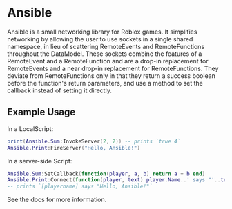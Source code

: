 # Ansible
Ansible is a small networking library for Roblox games.
It simplifies networking by allowing the user to use sockets
in a single shared namespace, in lieu of scattering RemoteEvents
and RemoteFunctions throughout the DataModel. These sockets
combine the features of a RemoteEvent and a RemoteFunction
and are a drop-in replacement for RemoteEvents and a
near drop-in replacement for RemoteFunctions. They
deviate from RemoteFunctions only in that they return
a success boolean before the function's return parameters,
and use a method to set the callback instead of setting it
directly.

## Example Usage
In a LocalScript:
```lua
print(Ansible.Sum:InvokeServer(2, 2)) -- prints `true 4`
Ansible.Print:FireServer("Hello, Ansible!")
```
In a server-side Script:
```lua
Ansible.Sum:SetCallback(function(player, a, b) return a + b end)
Ansible.Print:Connect(function(player, text) player.Name..' says "'..text..'"' end)
-- prints `[playername] says "Hello, Ansible!"`
```
See the docs for more information.
